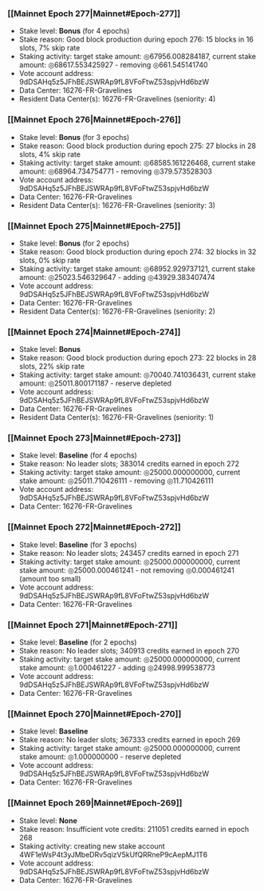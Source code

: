 ### [[Mainnet Epoch 277|Mainnet#Epoch-277]]
* Stake level: **Bonus** (for 4 epochs)
* Stake reason: Good block production during epoch 276: 15 blocks in 16 slots, 7% skip rate
* Staking activity: target stake amount: ◎67956.008284187, current stake amount: ◎68617.553425927 - removing ◎661.545141740
* Vote account address: 9dDSAHq5z5JFhBEJSWRAp9fL8VFoFtwZ53spjvHd6bzW
* Data Center: 16276-FR-Gravelines
* Resident Data Center(s): 16276-FR-Gravelines (seniority: 4)
### [[Mainnet Epoch 276|Mainnet#Epoch-276]]
* Stake level: **Bonus** (for 3 epochs)
* Stake reason: Good block production during epoch 275: 27 blocks in 28 slots, 4% skip rate
* Staking activity: target stake amount: ◎68585.161226468, current stake amount: ◎68964.734754771 - removing ◎379.573528303
* Vote account address: 9dDSAHq5z5JFhBEJSWRAp9fL8VFoFtwZ53spjvHd6bzW
* Data Center: 16276-FR-Gravelines
* Resident Data Center(s): 16276-FR-Gravelines (seniority: 3)
### [[Mainnet Epoch 275|Mainnet#Epoch-275]]
* Stake level: **Bonus** (for 2 epochs)
* Stake reason: Good block production during epoch 274: 32 blocks in 32 slots, 0% skip rate
* Staking activity: target stake amount: ◎68952.929737121, current stake amount: ◎25023.546329647 - adding ◎43929.383407474
* Vote account address: 9dDSAHq5z5JFhBEJSWRAp9fL8VFoFtwZ53spjvHd6bzW
* Data Center: 16276-FR-Gravelines
* Resident Data Center(s): 16276-FR-Gravelines (seniority: 2)
### [[Mainnet Epoch 274|Mainnet#Epoch-274]]
* Stake level: **Bonus**
* Stake reason: Good block production during epoch 273: 22 blocks in 28 slots, 22% skip rate
* Staking activity: target stake amount: ◎70040.741036431, current stake amount: ◎25011.800171187 - reserve depleted
* Vote account address: 9dDSAHq5z5JFhBEJSWRAp9fL8VFoFtwZ53spjvHd6bzW
* Data Center: 16276-FR-Gravelines
* Resident Data Center(s): 16276-FR-Gravelines (seniority: 1)
### [[Mainnet Epoch 273|Mainnet#Epoch-273]]
* Stake level: **Baseline** (for 4 epochs)
* Stake reason: No leader slots; 383014 credits earned in epoch 272
* Staking activity: target stake amount: ◎25000.000000000, current stake amount: ◎25011.710426111 - removing ◎11.710426111
* Vote account address: 9dDSAHq5z5JFhBEJSWRAp9fL8VFoFtwZ53spjvHd6bzW
* Data Center: 16276-FR-Gravelines
### [[Mainnet Epoch 272|Mainnet#Epoch-272]]
* Stake level: **Baseline** (for 3 epochs)
* Stake reason: No leader slots; 243457 credits earned in epoch 271
* Staking activity: target stake amount: ◎25000.000000000, current stake amount: ◎25000.000461241 - not removing ◎0.000461241 (amount too small)
* Vote account address: 9dDSAHq5z5JFhBEJSWRAp9fL8VFoFtwZ53spjvHd6bzW
* Data Center: 16276-FR-Gravelines
### [[Mainnet Epoch 271|Mainnet#Epoch-271]]
* Stake level: **Baseline** (for 2 epochs)
* Stake reason: No leader slots; 340913 credits earned in epoch 270
* Staking activity: target stake amount: ◎25000.000000000, current stake amount: ◎1.000461227 - adding ◎24998.999538773
* Vote account address: 9dDSAHq5z5JFhBEJSWRAp9fL8VFoFtwZ53spjvHd6bzW
* Data Center: 16276-FR-Gravelines
### [[Mainnet Epoch 270|Mainnet#Epoch-270]]
* Stake level: **Baseline**
* Stake reason: No leader slots; 367333 credits earned in epoch 269
* Staking activity: target stake amount: ◎25000.000000000, current stake amount: ◎1.000000000 - reserve depleted
* Vote account address: 9dDSAHq5z5JFhBEJSWRAp9fL8VFoFtwZ53spjvHd6bzW
* Data Center: 16276-FR-Gravelines
### [[Mainnet Epoch 269|Mainnet#Epoch-269]]
* Stake level: **None**
* Stake reason: Insufficient vote credits: 211051 credits earned in epoch 268
* Staking activity: creating new stake account 4WF1eWsP4t3yJMbeDRv5qizV5kUfQRRneP9cAepMJ1T6
* Vote account address: 9dDSAHq5z5JFhBEJSWRAp9fL8VFoFtwZ53spjvHd6bzW
* Data Center: 16276-FR-Gravelines